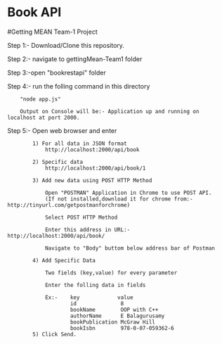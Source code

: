 # Book API

#Getting MEAN Team-1 Project

Step 1:- Download/Clone this repository.

Step 2:- navigate to gettingMean-Team1 folder

Step 3:-open "bookrestapi" folder

Step 4:- run the folling command in this directory

        "node app.js"

        Output on Console will be:- Application up and running on localhost at port 2000. 

Step 5:- Open web browser and enter 
        
            1) For all data in JSON format
                http://localhost:2000/api/book
                
            2) Specific data 
                http://localhost:2000/api/book/1
            
            3) Add new data using POST HTTP Method
                
                Open "POSTMAN" Application in Chrome to use POST API.
                (If not installed,download it for chrome from:- http://tinyurl.com/getpostmanforchrome)
                
                Select POST HTTP Method
                
                Enter this address in URL:- http://localhost:2000/api/book/
                
                Navigate to "Body" buttom below address bar of Postman
                
            4) Add Specific Data
                
                Two fields (key,value) for every parameter
                
                Enter the folling data in fields
                
                Ex:-    key            value
                        id              8
                        bookName        OOP with C++
                        authorName      E Balagurusamy
                        bookPublication McGraw Hill
                        bookIsbn        978-0-07-059362-6
            5) Click Send.

